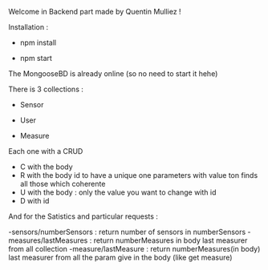 Welcome in Backend part made by Quentin Mulliez !

Installation :

- npm install

- npm start

The MongooseBD is already online (so no need to start it hehe)

There is 3 collections : 
- Sensor

- User

- Measure

Each one with a CRUD

- C with the body
- R with the body
        id to have a unique one
        parameters with value ton finds all those which coherente
- U with the body : only the value you want to change with id
- D with id

And for the Satistics and particular requests :

-sensors/numberSensors : return number of sensors in numberSensors
-measures/lastMeasures : return numberMeasures in body last measurer from all collection
-measure/lastMeasure : return numberMeasures(in body) last measurer from all the param give in the body (like get measure)
